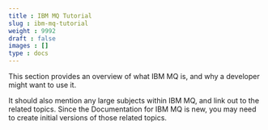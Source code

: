 ```yaml
---
title : IBM MQ Tutorial
slug : ibm-mq-tutorial
weight : 9992
draft : false
images : []
type : docs
---
```


This section provides an overview of what IBM MQ is, and why a developer might want to use it.

It should also mention any large subjects within IBM MQ, and link out to the related topics.  Since the Documentation for IBM MQ is new, you may need to create initial versions of those related topics.


